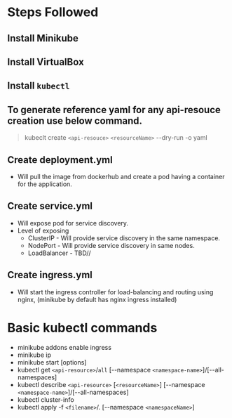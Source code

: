 # Steps Followed

## Install Minikube

## Install VirtualBox

## Install `kubectl`

## To generate reference yaml for any api-resouce creation use below command.

> kubeclt create `<api-resouce>` `<resourceName>` --dry-run -o yaml

## Create deployment.yml

- Will pull the image from dockerhub and create a pod having a container for the application.

## Create service.yml

- Will expose pod for service discovery.
- Level of exposing 
  - ClusterIP - Will provide service discovery in the same namespace.
  - NodePort - Will provide service discovery in same nodes.
  - LoadBalancer - TBD//

## Create ingress.yml

- Will start the ingress controller for load-balancing and routing using nginx, (minikube by default has nginx ingress installed)

# Basic kubectl commands

- minikube addons enable ingress
- minikube ip
- minikube start [options]
- kubectl get `<api-resource>`/`all` [--namespace `<namespace-name>`]/[--all-namespaces]
- kubectl describe `<api-resource>` [`<resourceName>`] [--namespace `<namespace-name>`]/[--all-namespaces]
- kubectl cluster-info
- kubectl apply -f `<filename>`/. [--namespace `<namespaceName>`]
